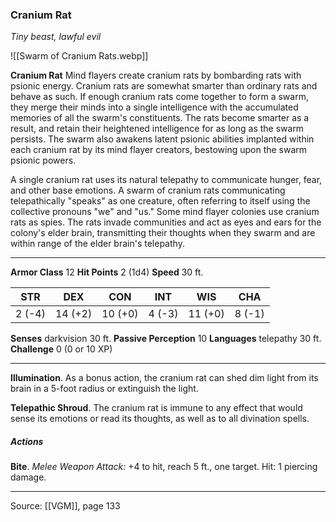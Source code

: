 ### Cranium Rat
_Tiny beast, lawful evil_

![[Swarm of Cranium Rats.webp]]

**Cranium Rat** Mind flayers create cranium rats by bombarding rats with psionic energy. Cranium rats are somewhat smarter than ordinary rats and behave as such. If enough cranium rats come together to form a swarm, they merge their minds into a single intelligence with the accumulated memories of all the swarm's constituents. The rats become smarter as a result, and retain their heightened intelligence for as long as the swarm persists. The swarm also awakens latent psionic abilities implanted within each cranium rat by its mind flayer creators, bestowing upon the swarm psionic powers.

A single cranium rat uses its natural telepathy to communicate hunger, fear, and other base emotions. A swarm of cranium rats communicating telepathically "speaks" as one creature, often referring to itself using the collective pronouns "we" and "us." Some mind flayer colonies use cranium rats as spies. The rats invade communities and act as eyes and ears for the colony's elder brain, transmitting their thoughts when they swarm and are within range of the elder brain's telepathy.




---

**Armor Class** 12
**Hit Points** 2 (1d4)
**Speed** 30 ft.

| STR     | DEX     | CON     | INT     | WIS     | CHA     |
|---------|---------|---------|---------|---------|---------|
| 2 (-4) | 14 (+2) | 10 (+0) | 4 (-3) | 11 (+0) | 8 (-1) |

**Senses** darkvision 30 ft.
**Passive Perception** 10
**Languages** telepathy 30 ft.
**Challenge** 0 (0 or 10 XP)

---

**Illumination**. As a bonus action, the cranium rat can shed dim light from its brain in a 5-foot radius or extinguish the light.

**Telepathic Shroud**. The cranium rat is immune to any effect that would sense its emotions or read its thoughts, as well as to all divination spells.

##### Actions
**Bite**. _Melee Weapon Attack:_ +4 to hit, reach 5 ft., one target. Hit: 1 piercing damage.


---

Source: [[VGM]], page 133